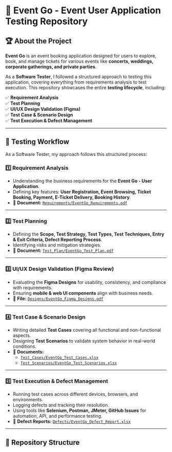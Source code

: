 # 🎯 Event Go - Event User Application Testing Repository  

## 🏆 About the Project  
**Event Go** is an event booking application designed for users to explore, book, and manage tickets for various events like **concerts, weddings, corporate gatherings, and private parties**.  

As a **Software Tester**, I followed a structured approach to testing this application, covering everything from requirements analysis to test execution. This repository showcases the entire **testing lifecycle**, including:  

✅ **Requirement Analysis**  
✅ **Test Planning**  
✅ **UI/UX Design Validation (Figma)**  
✅ **Test Case & Scenario Design**  
✅ **Test Execution & Defect Management**  

---

## 📌 Testing Workflow  
As a Software Tester, my approach follows this structured process:  

### **1️⃣ Requirement Analysis**  
- Understanding the business requirements for the **Event Go - User Application**.  
- Defining key features: **User Registration, Event Browsing, Ticket Booking, Payment, E-Ticket Delivery, Booking History**.  
- 📂 **Document:** [`Requirements/EventGo_Requirements.pdf`](Requirements/EventGo_Requirements.pdf)  

---

### **2️⃣ Test Planning**  
- Defining the **Scope, Test Strategy, Test Types, Test Techniques, Entry & Exit Criteria, Defect Reporting Process**.  
- Identifying risks and mitigation strategies.  
- 📂 **Document:** [`Test_Plan/EventGo_Test_Plan.pdf`](Test_Plan/EventGo_Test_Plan.pdf)  

---

### **3️⃣ UI/UX Design Validation (Figma Review)**  
- Evaluating the **Figma Designs** for usability, consistency, and compliance with requirements.  
- Ensuring **mobile & web UI components** align with business needs.  
- 📂 **File:** [`Designs/EventGo_Figma_Designs.pdf`](Designs/EventGo_Figma_Designs.pdf)  

---

### **4️⃣ Test Case & Scenario Design**  
- Writing detailed **Test Cases** covering all functional and non-functional aspects.  
- Designing **Test Scenarios** to validate system behavior in real-world conditions.  
- 📂 **Documents:**  
  - [`Test_Cases/EventGo_Test_Cases.xlsx`](Test_Cases/EventGo_Test_Cases.xlsx)  
  - [`Test_Scenarios/EventGo_Test_Scenarios.xlsx`](Test_Scenarios/EventGo_Test_Scenarios.xlsx)  

---

### **5️⃣ Test Execution & Defect Management**  
- Running test cases across different devices, browsers, and environments.  
- Logging defects and tracking their resolution.  
- Using tools like **Selenium, Postman, JMeter, GitHub Issues** for automation, API, and performance testing.  
- 📂 **Defect Reports:** [`Defects/EventGo_Defect_Report.xlsx`](Defects/EventGo_Defect_Report.xlsx)  

---

## 📂 Repository Structure  
